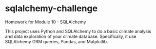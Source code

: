 # sqlalchemy-challenge
Homework for Module 10 - SQLAlchemy

This project uses Python and SQLAlchemy to do a basic climate analysis and data exploration of your climate database. Specifically, it use SQLAlchemy ORM queries, Pandas, and Matplotlib. 